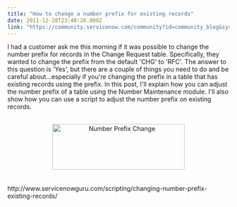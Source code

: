 ```yaml
---
title: "How to change a number prefix for existing records"
date: 2011-12-28T23:48:20.000Z
link: "https://community.servicenow.com/community?id=community_blog&sys_id=38cdeea9dbd0dbc01dcaf3231f96193d"
---
```

<p>I had a customer ask me this morning if it was possible to change the number prefix for records in the Change Request table. Specifically, they wanted to change the prefix from the default 'CHG' to 'RFC'. The answer to this question is 'Yes', but there are a couple of things you need to do and be careful about...especially if you're changing the prefix in a table that has existing records using the prefix. In this post, I'll explain how you can adjust the number prefix of a table using the Number Maintenance module. I'll also show how you can use a script to adjust the number prefix on existing records.<br /><br /><center><a href="http://www.servicenowguru.com/scripting/changing-number-prefix-existing-records/"><img src="http://www.servicenowguru.com/wp-content/uploads/2011/12/NumberPrefixChange-300x104.jpg" alt="Number Prefix Change" title="Number Prefix Change" width="300" height="104" class="aligncenter size-medium wp-image-4222" /></a></center><br /><br />http://www.servicenowguru.com/scripting/changing-number-prefix-existing-records/<br /><!--break--></p>
